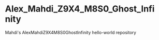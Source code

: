 # Alex_Mahdi_Z9X4_M8S0_Ghost_Infinity
Mahdi's AlexMahdiZ9X4M8S0GhostInfinity hello-world repository
